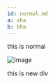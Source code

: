 ```yaml
---
id: normal.md
a: aha
b: bha
---
```


this is normal

<!-- {{milvus::glossary.milvus.introduce}}
{{var.a}}

{{glossary.milvus.introduce}} -->

![image]({{images.assets/demo.gif}})

<div>this is new div</div>
